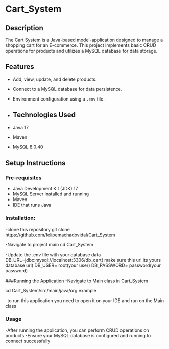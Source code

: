 # Cart_System

## Description
The Cart System is a Java-based model-application designed to manage a shopping cart for an E-commerce. This project implements basic CRUD operations for products and utilizes a MySQL database for data storage.

## Features
- Add, view, update, and delete products.
- Connect to a MySQL database for data persistence.
- Environment configuration using a `.env` file.

- ## Technologies Used
- Java 17
- Maven
- MySQL 8.0.40

 ## Setup Instructions

 ### Pre-requisites
- Java Development Kit (JDK) 17
- MySQL Server installed and running
- Maven
- IDE that runs Java

  
### Installation:
-clone this repository
 git clone https://github.com/felipemachadovidal/Cart_System

 -Navigate to project main
 cd Cart_System


-Update the .env file with your database data
DB_URL=jdbc:mysql://localhost:3306/db_cart( make sure this url its yours database url)
DB_USER= root(your user)
DB_PASSWORD= password(your password)

###Running the Application
-Navigate to Main class in Cart_System

cd Cart_System/src/main/java/org.example

-to run this application you need to open it on your IDE and run on the Main class

### Usage

-After running the application, you can perform CRUD operations on products
-Ensure your MySQL database is configured and running to connect successfully




